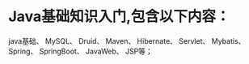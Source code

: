# Java基础知识入门,包含以下内容：
#### 
java基础、
MySQL、
Druid、
Maven、
Hibernate、
Servlet、
Mybatis、
Spring、
SpringBoot、
JavaWeb、
JSP等；

